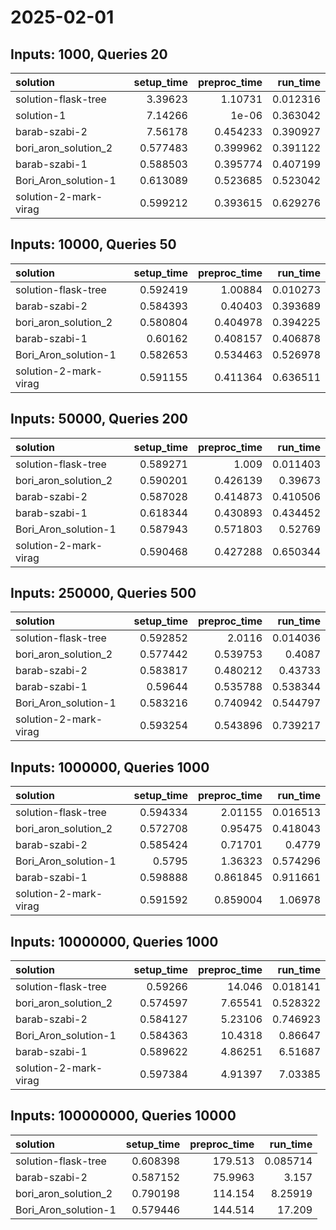 # 2025-02-01

## Inputs: 1000, Queries 20

| solution              |   setup_time |   preproc_time |   run_time |
|:----------------------|-------------:|---------------:|-----------:|
| solution-flask-tree   |     3.39623  |       1.10731  |   0.012316 |
| solution-1            |     7.14266  |       1e-06    |   0.363042 |
| barab-szabi-2         |     7.56178  |       0.454233 |   0.390927 |
| bori_aron_solution_2  |     0.577483 |       0.399962 |   0.391122 |
| barab-szabi-1         |     0.588503 |       0.395774 |   0.407199 |
| Bori_Aron_solution-1  |     0.613089 |       0.523685 |   0.523042 |
| solution-2-mark-virag |     0.599212 |       0.393615 |   0.629276 |

## Inputs: 10000, Queries 50

| solution              |   setup_time |   preproc_time |   run_time |
|:----------------------|-------------:|---------------:|-----------:|
| solution-flask-tree   |     0.592419 |       1.00884  |   0.010273 |
| barab-szabi-2         |     0.584393 |       0.40403  |   0.393689 |
| bori_aron_solution_2  |     0.580804 |       0.404978 |   0.394225 |
| barab-szabi-1         |     0.60162  |       0.408157 |   0.406878 |
| Bori_Aron_solution-1  |     0.582653 |       0.534463 |   0.526978 |
| solution-2-mark-virag |     0.591155 |       0.411364 |   0.636511 |

## Inputs: 50000, Queries 200

| solution              |   setup_time |   preproc_time |   run_time |
|:----------------------|-------------:|---------------:|-----------:|
| solution-flask-tree   |     0.589271 |       1.009    |   0.011403 |
| bori_aron_solution_2  |     0.590201 |       0.426139 |   0.39673  |
| barab-szabi-2         |     0.587028 |       0.414873 |   0.410506 |
| barab-szabi-1         |     0.618344 |       0.430893 |   0.434452 |
| Bori_Aron_solution-1  |     0.587943 |       0.571803 |   0.52769  |
| solution-2-mark-virag |     0.590468 |       0.427288 |   0.650344 |

## Inputs: 250000, Queries 500

| solution              |   setup_time |   preproc_time |   run_time |
|:----------------------|-------------:|---------------:|-----------:|
| solution-flask-tree   |     0.592852 |       2.0116   |   0.014036 |
| bori_aron_solution_2  |     0.577442 |       0.539753 |   0.4087   |
| barab-szabi-2         |     0.583817 |       0.480212 |   0.43733  |
| barab-szabi-1         |     0.59644  |       0.535788 |   0.538344 |
| Bori_Aron_solution-1  |     0.583216 |       0.740942 |   0.544797 |
| solution-2-mark-virag |     0.593254 |       0.543896 |   0.739217 |

## Inputs: 1000000, Queries 1000

| solution              |   setup_time |   preproc_time |   run_time |
|:----------------------|-------------:|---------------:|-----------:|
| solution-flask-tree   |     0.594334 |       2.01155  |   0.016513 |
| bori_aron_solution_2  |     0.572708 |       0.95475  |   0.418043 |
| barab-szabi-2         |     0.585424 |       0.71701  |   0.4779   |
| Bori_Aron_solution-1  |     0.5795   |       1.36323  |   0.574296 |
| barab-szabi-1         |     0.598888 |       0.861845 |   0.911661 |
| solution-2-mark-virag |     0.591592 |       0.859004 |   1.06978  |

## Inputs: 10000000, Queries 1000

| solution              |   setup_time |   preproc_time |   run_time |
|:----------------------|-------------:|---------------:|-----------:|
| solution-flask-tree   |     0.59266  |       14.046   |   0.018141 |
| bori_aron_solution_2  |     0.574597 |        7.65541 |   0.528322 |
| barab-szabi-2         |     0.584127 |        5.23106 |   0.746923 |
| Bori_Aron_solution-1  |     0.584363 |       10.4318  |   0.86647  |
| barab-szabi-1         |     0.589622 |        4.86251 |   6.51687  |
| solution-2-mark-virag |     0.597384 |        4.91397 |   7.03385  |

## Inputs: 100000000, Queries 10000

| solution             |   setup_time |   preproc_time |   run_time |
|:---------------------|-------------:|---------------:|-----------:|
| solution-flask-tree  |     0.608398 |       179.513  |   0.085714 |
| barab-szabi-2        |     0.587152 |        75.9963 |   3.157    |
| bori_aron_solution_2 |     0.790198 |       114.154  |   8.25919  |
| Bori_Aron_solution-1 |     0.579446 |       144.514  |  17.209    |
